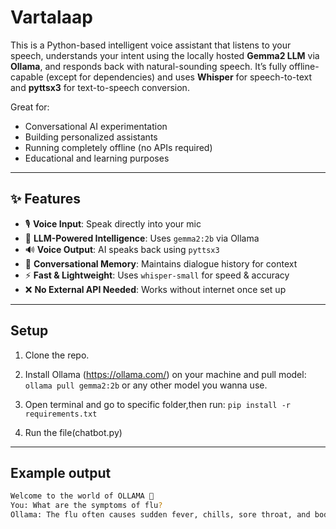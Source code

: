 # Vartalaap
This is a Python-based intelligent voice assistant that listens to your speech, understands your intent using the locally hosted **Gemma2 LLM** via **Ollama**, and responds back with natural-sounding speech. It’s fully offline-capable (except for dependencies) and uses **Whisper** for speech-to-text and **pyttsx3** for text-to-speech conversion.

Great for:
- Conversational AI experimentation
- Building personalized assistants
- Running completely offline (no APIs required)
- Educational and learning purposes

---

## ✨ Features

- 🎙️ **Voice Input**: Speak directly into your mic
- 🧠 **LLM-Powered Intelligence**: Uses `gemma2:2b` via Ollama
- 🔊 **Voice Output**: AI speaks back using `pyttsx3`
- 🔁 **Conversational Memory**: Maintains dialogue history for context
- ⚡ **Fast & Lightweight**: Uses `whisper-small` for speed & accuracy
- ❌ **No External API Needed**: Works without internet once set up

---

## Setup
1. Clone the repo.
   
2. Install Ollama (https://ollama.com/) on your machine and pull model: `ollama pull gemma2:2b`
   or any other model you wanna use.
   
3. Open terminal and go to specific folder,then run: `pip install -r requirements.txt`

4. Run the file(chatbot.py)

---

## Example output
```bash
Welcome to the world of OLLAMA 🙏
You: What are the symptoms of flu?
Ollama: The flu often causes sudden fever, chills, sore throat, and body aches. Rest, fluids, and over-the-counter meds can help.

```


